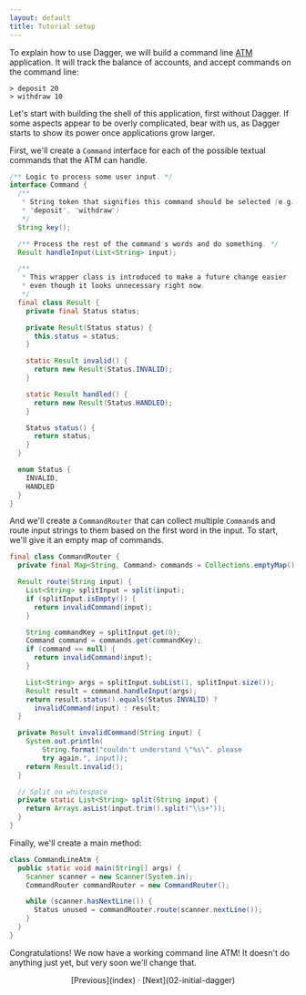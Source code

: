 ```yaml
---
layout: default
title: Tutorial setup
---
```


To explain how to use Dagger, we will build a command line
[ATM](https://en.wikipedia.org/wiki/Automated_teller_machine) application. It
will track the balance of accounts, and accept commands on the command line:

```
> deposit 20
> withdraw 10
```

Let's start with building the shell of this application, first without Dagger.
If some aspects appear to be overly complicated, bear with us, as Dagger starts
to show its power once applications grow larger.

First, we'll create a `Command` interface for each of the possible textual
commands that the ATM can handle.

```java
/** Logic to process some user input. */
interface Command {
  /**
   * String token that signifies this command should be selected (e.g.:
   * "deposit", "withdraw")
   */
  String key();

  /** Process the rest of the command's words and do something. */
  Result handleInput(List<String> input);

  /**
   * This wrapper class is introduced to make a future change easier
   * even though it looks unnecessary right now.
   */
  final class Result {
    private final Status status;

    private Result(Status status) {
      this.status = status;
    }

    static Result invalid() {
      return new Result(Status.INVALID);
    }

    static Result handled() {
      return new Result(Status.HANDLED);
    }

    Status status() {
      return status;
    }
  }

  enum Status {
    INVALID,
    HANDLED
  }
}
```

And we'll create a `CommandRouter` that can collect multiple `Command`s and
route input strings to them based on the first word in the input. To start,
we'll give it an empty map of commands.

```java
final class CommandRouter {
  private final Map<String, Command> commands = Collections.emptyMap();

  Result route(String input) {
    List<String> splitInput = split(input);
    if (splitInput.isEmpty()) {
      return invalidCommand(input);
    }

    String commandKey = splitInput.get(0);
    Command command = commands.get(commandKey);
    if (command == null) {
      return invalidCommand(input);
    }

    List<String> args = splitInput.subList(1, splitInput.size());
    Result result = command.handleInput(args);
    return result.status().equals(Status.INVALID) ? 
      invalidCommand(input) : result;
  }

  private Result invalidCommand(String input) {
    System.out.println(
        String.format("couldn't understand \"%s\". please 
        try again.", input));
    return Result.invalid();
  }

  // Split on whitespace
  private static List<String> split(String input) {
    return Arrays.asList(input.trim().split("\\s+"));
  }
}
```

Finally, we'll create a main method:

```java
class CommandLineAtm {
  public static void main(String[] args) {
    Scanner scanner = new Scanner(System.in);
    CommandRouter commandRouter = new CommandRouter();

    while (scanner.hasNextLine()) {
      Status unused = commandRouter.route(scanner.nextLine());
    }
  }
}
```

Congratulations! We now have a working command line ATM! It doesn't do anything
just yet, but very soon we'll change that.

<section style="text-align: center" markdown="1">
  [Previous](index) · [Next](02-initial-dagger)
</section>
